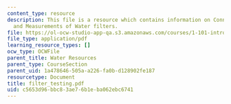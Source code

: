 ```yaml
---
content_type: resource
description: This file is a resource which contains information on Connection, Testing
  and Measurements of Water filters.
file: https://ol-ocw-studio-app-qa.s3.amazonaws.com/courses/1-101-introduction-to-civil-and-environmental-engineering-design-i-fall-2006/c5653d96bbc83ae76b1eba062ebc6741_filter_testing.pdf
file_type: application/pdf
learning_resource_types: []
ocw_type: OCWFile
parent_title: Water Resources
parent_type: CourseSection
parent_uid: 1a478646-505a-a226-fa0b-d128902fe187
resourcetype: Document
title: filter_testing.pdf
uid: c5653d96-bbc8-3ae7-6b1e-ba062ebc6741
---
```

